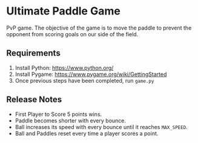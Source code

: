 # Ultimate Paddle Game
PvP game. The objective of the game is to move the paddle to prevent the opponent from scoring goals on our side of the field.

## Requirements
1. Install Python: https://www.python.org/
2. Install Pygame: https://www.pygame.org/wiki/GettingStarted
3. Once previous steps have been completed, run `game.py`

## Release Notes
- First Player to Score 5 points wins.
- Paddle becomes shorter with every bounce.
- Ball increases its speed with every bounce until it reaches `MAX_SPEED`.
- Ball and Paddles reset every time a player scores a point.

